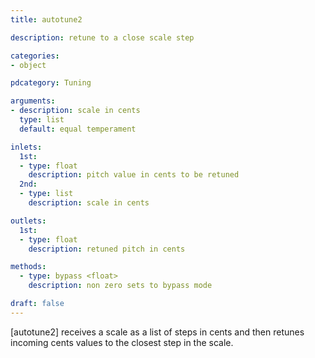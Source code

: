```yaml
---
title: autotune2

description: retune to a close scale step

categories:
- object

pdcategory: Tuning

arguments:
- description: scale in cents
  type: list
  default: equal temperament

inlets:
  1st:
  - type: float
    description: pitch value in cents to be retuned
  2nd:
  - type: list
    description: scale in cents

outlets:
  1st:
  - type: float
    description: retuned pitch in cents

methods:
  - type: bypass <float>
    description: non zero sets to bypass mode

draft: false
---
```


[autotune2] receives a scale as a list of steps in cents and then retunes incoming cents values to the closest step in the scale.
